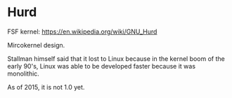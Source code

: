 # Hurd

FSF kernel: <https://en.wikipedia.org/wiki/GNU_Hurd>

Mircokernel design.

Stallman himself said that it lost to Linux because in the kernel boom of the early 90's, Linux was able to be developed faster because it was monolithic.

As of 2015, it is not 1.0 yet.
